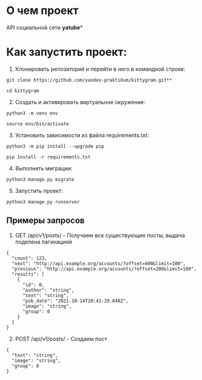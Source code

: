 # О чем проект

API социальной сети **yatube***


# Как запустить проект:

1. Клонировать репозиторий и перейти в него в командной строке:
```
git clone https://github.com/yandex-praktikum/kittygram.git**
```
```
cd kittygram
```

2. Cоздать и активировать виртуальное окружение:
```
python3 -m venv env
```
```
source env/bin/activate
```

3. Установить зависимости из файла requirements.txt:
```
python3 -m pip install --upgrade pip
```
```
pip install -r requirements.txt
```
4. Выполнить миграции:
```
python3 manage.py migrate
```
5. Запустить проект:
```
python3 manage.py runserver
```

## Примеры запросов

1. GET /api/v1/posts/ - Получаем все существующие посты, выдача поделена пагинацией
```
{
  "count": 123,
  "next": "http://api.example.org/accounts/?offset=400&limit=100",
  "previous": "http://api.example.org/accounts/?offset=200&limit=100",
  "results": [
    {
      "id": 0,
      "author": "string",
      "text": "string",
      "pub_date": "2021-10-14T20:41:29.648Z",
      "image": "string",
      "group": 0
    }
  ]
}
```

2. POST /api/v1/posts/ - Создаем пост
```
{
  "text": "string",
  "image": "string",
  "group": 0
}
```
